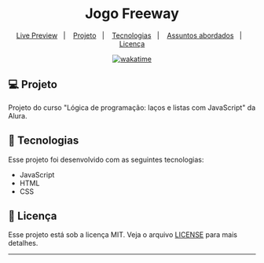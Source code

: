 <h1 align="center">
  Jogo Freeway
</h1>

<p align="center">
  <a href="#">Live Preview</a>&nbsp;&nbsp;&nbsp;|&nbsp;&nbsp;&nbsp;
  <a href="#-projeto">Projeto</a>&nbsp;&nbsp;&nbsp;|&nbsp;&nbsp;&nbsp;
  <a href="#-tecnologias">Tecnologias</a>&nbsp;&nbsp;&nbsp;|&nbsp;&nbsp;&nbsp;
  <a href="#-assuntos-abordados">Assuntos abordados</a>&nbsp;&nbsp;&nbsp;|&nbsp;&nbsp;&nbsp;
  <a href="#memo-licença">Licença</a>
</p>

<p align="center">
<a href="https://wakatime.com/badge/user/68660678-6b86-4b78-98df-f5f41a37e1bc/project/0e5fef8f-3dc9-4743-b45a-264392fc77b3"><img src="https://wakatime.com/badge/user/68660678-6b86-4b78-98df-f5f41a37e1bc/project/0e5fef8f-3dc9-4743-b45a-264392fc77b3.svg" alt="wakatime"></a>
</p>

## 💻 Projeto

Projeto do curso "Lógica de programação: laços e listas com JavaScript" da Alura.

## 🚀 Tecnologias

Esse projeto foi desenvolvido com as seguintes tecnologias:

- JavaScript
- HTML
- CSS

## :memo: Licença

Esse projeto está sob a licença MIT. Veja o arquivo [LICENSE](LICENSE) para mais detalhes.

---
